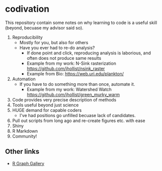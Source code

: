 # codivation
This repository contain some notes on why learning to code is a useful skill (beyond, becuase my advisor said so).

1. Reproducibility
    - Mostly for you, but also for others
    - Have you ever had to re-do analysis?
      - If done point and click, reproducing analysis is laborious, and often does not produce same results
      - Example from my work: N-Sink rasterization <https://github.com/jhollist/nsink_raster>
      - Example from Bio: <https://web.uri.edu/plankton/>
2. Automation
    - If you have to do something more than once, automate it.
      - Example from my work: Watershed Watch <https://github.com/jhollist/green_murky_warm>
3. Code provides very precise description of methods
4. Tools useful beyond just science
5. HUGE demand for capable coders
    - I've had positions go unfilled becuase lack of candidates.
6. Pull out scripts from long ago and re-create figures etc. with ease
7. Shiny
8. R Markdown
9. Community!

## Other links
- [R Graph Gallery](https://www.r-graph-gallery.com)
